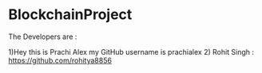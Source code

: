 # BlockchainProject

The Developers are :

1)Hey this is Prachi Alex my GitHub username is prachialex
2) Rohit Singh : https://github.com/rohitya8856
